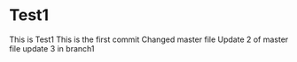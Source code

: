 # Test1
This is Test1
This is the first commit
Changed master file
Update 2 of master file
update 3 in branch1
